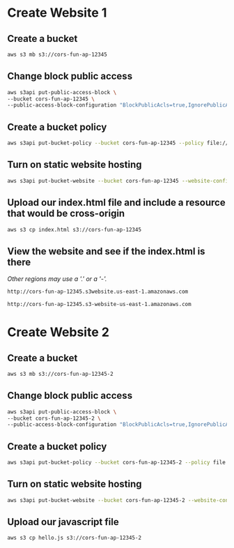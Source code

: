 # Create Website 1

## Create a bucket

```sh
aws s3 mb s3://cors-fun-ap-12345
```

## Change block public access

```sh
aws s3api put-public-access-block \
--bucket cors-fun-ap-12345 \
--public-access-block-configuration "BlockPublicAcls=true,IgnorePublicAcls=true,BlockPublicPolicy=false,RestrictPublicBuckets=false"
```

## Create a bucket policy

```sh
aws s3api put-bucket-policy --bucket cors-fun-ap-12345 --policy file://./bucket-policy.json
```

## Turn on static website hosting

```sh
aws s3api put-bucket-website --bucket cors-fun-ap-12345 --website-configuration file://./website.json
```

## Upload our index.html file and include a resource that would be cross-origin

```sh
aws s3 cp index.html s3://cors-fun-ap-12345
```

## View the website and see if the index.html is there

*Other regions may use a '.' or a '-'.*

```sh
http://cors-fun-ap-12345.s3website.us-east-1.amazonaws.com

http://cors-fun-ap-12345.s3-website-us-east-1.amazonaws.com
```

# Create Website 2

## Create a bucket

```sh
aws s3 mb s3://cors-fun-ap-12345-2
```

## Change block public access

```sh
aws s3api put-public-access-block \
--bucket cors-fun-ap-12345-2 \
--public-access-block-configuration "BlockPublicAcls=true,IgnorePublicAcls=true,BlockPublicPolicy=false,RestrictPublicBuckets=false"
```

## Create a bucket policy

```sh
aws s3api put-bucket-policy --bucket cors-fun-ap-12345-2 --policy file://./bucket-policy-2.json
```

## Turn on static website hosting

```sh
aws s3api put-bucket-website --bucket cors-fun-ap-12345-2 --website-configuration file://./website.json
```

## Upload our javascript file

```sh
aws s3 cp hello.js s3://cors-fun-ap-12345-2
```
